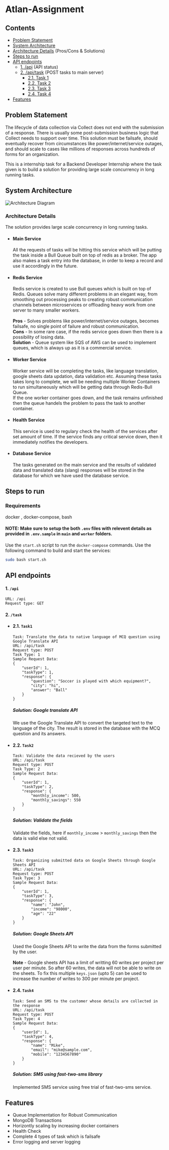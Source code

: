 # Atlan-Assignment

## Contents
- [Problem Statement](#problem-statement)
- [System Architecture](#system-architecture)
- [Architecture Details](#architecture-details) (Pros/Cons & Solutions)
- [Steps to run](#steps-to-run)
- [API endpoints](#api-endpoints)
    - [1. /api](#1-api) (API status)
    - [2. /api/task](#2-task) (POST tasks to main server)
        - [2.1. Task 1](#21-task1)
        - [2.2. Task 2](#22-task2)
        - [2.3. Task 3](#23-task3)
        - [2.4. Task 4](#24-task4)
- [Features](#features)

## Problem Statement
The lifecycle of data collection via Collect does not end with the submission of a response. There is usually some post-submission business logic that Collect needs to support over time. This solution must be failsafe, should eventually recover from circumstances like power/internet/service outages, and should scale to cases like millions of responses across hundreds of forms for an organization.

This is a internship task for a Backend Developer Internship where the task given is to build a solution for providing large scale concurrency in long running tasks.

## System Architecture

![Architecture Diagram](assets/Atlan_Arch.png)

### Architecture Details

The solution provides large scale concurrency in long running tasks.

- #### Main Service
    All the requests of tasks will be hitting this service which will be putting the task inside a Bull Queue built on top of redis as a broker.
The app also makes a task entry into the database, in order to keep a record and use it accordingly in the future.

- #### Redis Service
    Redis service is created to use Bull queues which is built on top of Redis. Queues solve many different problems in an elegant way, from smoothing out processing peaks to creating robust communication channels between microservices or offloading heavy work from one server to many smaller workers.</br></br>
    **Pros** - Solves problems like power/internet/service outages, becomes failsafe, no single point of failure and robust communication.</br>
    **Cons** - In some rare case, if the redis service goes down then there is a possibility of losing data.</br>
    **Solution** - Queue system like SQS of AWS can be used to implement queues, which is always up as it is a commercial service.
    
- #### Worker Service
    Worker service will be completing the tasks, like language translation, google sheets data updation, data validation etc. Assuming these tasks takes long to complete, we will be needing multiple Worker Containers to run simultaneously which will be getting data through Redis-Bull Queue.<br/>
    If the one worker container goes down, and the task remains unfinished then the queue handels the problem to pass the task to another container.
    
- #### Health Service
    This service is used to regulary check the health of the services after set amount of time. If the service finds any critical service down, then it immediately notifies the developers.
    
- #### Database Service
    The tasks generated on the main service and the results of validated data and translated data (slang) responses will be stored in the database for which we have used the database service.

## Steps to run

### Requirements
docker , docker-compose, bash
#### NOTE: Make sure to setup the both `.env` files with relevent details as provided in `.env.sample` in `main` and `worker` folders.

Use the `start.sh` script to run the `docker-compose` commands. Use the following command to build and start the services:
```bash
sudo bash start.sh
```

## API endpoints

#### 1. `/api`
```
URL: /api
Request type: GET
```

#### 2. `/task`

- #### 2.1. `Task1`
    ```
    Task: Translate the data to native language of MCQ question using Google Translate API
    URL: /api/task
    Request type: POST
    Task Type: 1
    Sample Request Data:
    {
        "userId": 1,
        "taskType": 1,
        "response": {
            "question": "Soccer is played with which equipment?",
            "city": "hi",
            "answer": "Ball"
        }
    }
    ```
    ##### Solution: Google translate API
    We use the Google Translate API to convert the targeted text to the language of the city. The result is stored in the database with the MCQ question and its answers.
    

- #### 2.2. `Task2`
    ```
    Task: Validate the data recieved by the users
    URL: /api/task
    Request type: POST
    Task Type: 2
    Sample Request Data:
    {
        "userId": 1,
        "taskType": 2,
        "response": {
            "monthly_income": 500,
            "monthly_savings": 550
        }
    }
    ```
    ##### Solution: Validate the fields
    Validate the fields, here if `monthly_income` > `monthly_savings` then the data is valid else not valid.

- #### 2.3. `Task3`
    ```
    Task: Organizing submitted data on Google Sheets through Google Sheets API
    URL: /api/task
    Request type: POST
    Task Type: 3
    Sample Request Data:
    {
        "userId": 1,
        "taskType": 3,
        "response": {
            "name": "John",
            "income": "98000",
            "age": "22"
        }
    }
    ```
    ##### Solution: Google Sheets API
    Used the Google Sheets API to write the data from the forms submitted by the user.</br></br>
    **Note** - Google sheets API has a limit of writting 60 writes per project per user per minute. So after 60 writes, the data will not be able to write on the sheets. To fix this multiple `keys.json` (upto 5) can be used to increase the number of writes to 300 per minute per project.

- #### 2.4. `Task4`
    ```
    Task: Send an SMS to the customer whose details are collected in the response
    URL: /api/task
    Request type: POST
    Task Type: 4
    Sample Request Data:
    {
        "userId": 1,
        "taskType": 4,
        "response": {
            "name": "Mike",
            "email": "mike@sample.com",
            "mobile": "1234567890"
        }
    }
    ```
    ##### Solution: SMS using fast-two-sms library
    Implemented SMS service using free trial of fast-two-sms service. 

## Features

- Queue Implementation for Robust Communication 
- MongoDB Transactions
- Horizontly scaling by increasing docker containers
- Health Check
- Complete 4 types of task which is failsafe
- Error logging and server logging
